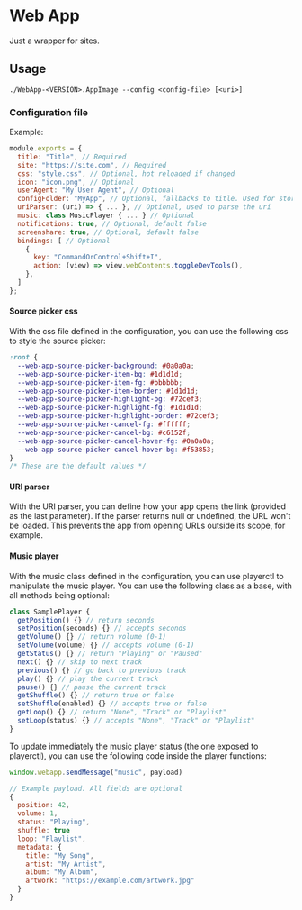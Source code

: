 # Web App

Just a wrapper for sites.

## Usage

```
./WebApp-<VERSION>.AppImage --config <config-file> [<uri>]
```

### Configuration file

Example:

```js
module.exports = {
  title: "Title", // Required
  site: "https://site.com", // Required
  css: "style.css", // Optional, hot reloaded if changed
  icon: "icon.png", // Optional
  userAgent: "My User Agent", // Optional
  configFolder: "MyApp", // Optional, fallbacks to title. Used for storing settings (e.g. ~/.config/MyApp)
  uriParser: (uri) => { ... }, // Optional, used to parse the uri
  music: class MusicPlayer { ... } // Optional
  notifications: true, // Optional, default false
  screenshare: true, // Optional, default false
  bindings: [ // Optional
    {
      key: "CommandOrControl+Shift+I",
      action: (view) => view.webContents.toggleDevTools(),
    },
  ]
};
```

#### Source picker css

With the css file defined in the configuration, you can use the following css to style the source picker:

```css
:root {
  --web-app-source-picker-background: #0a0a0a;
  --web-app-source-picker-item-bg: #1d1d1d;
  --web-app-source-picker-item-fg: #bbbbbb;
  --web-app-source-picker-item-border: #1d1d1d;
  --web-app-source-picker-highlight-bg: #72cef3;
  --web-app-source-picker-highlight-fg: #1d1d1d;
  --web-app-source-picker-highlight-border: #72cef3;
  --web-app-source-picker-cancel-fg: #ffffff;
  --web-app-source-picker-cancel-bg: #c6152f;
  --web-app-source-picker-cancel-hover-fg: #0a0a0a;
  --web-app-source-picker-cancel-hover-bg: #f53853;
}
/* These are the default values */
```

#### URI parser

With the URI parser, you can define how your app opens the link (provided as the last parameter). If the parser returns null or undefined, the URL won't be loaded. This prevents the app from opening URLs outside its scope, for example.

#### Music player

With the music class defined in the configuration, you can use playerctl to manipulate the music player. You can use the following class as a base, with all methods being optional:

```javascript
class SamplePlayer {
  getPosition() {} // return seconds
  setPosition(seconds) {} // accepts seconds
  getVolume() {} // return volume (0-1)
  setVolume(volume) {} // accepts volume (0-1)
  getStatus() {} // return "Playing" or "Paused"
  next() {} // skip to next track
  previous() {} // go back to previous track
  play() {} // play the current track
  pause() {} // pause the current track
  getShuffle() {} // return true or false
  setShuffle(enabled) {} // accepts true or false
  getLoop() {} // return "None", "Track" or "Playlist"
  setLoop(status) {} // accepts "None", "Track" or "Playlist"
}
```

To update immediately the music player status (the one exposed to playerctl), you can use the following code inside the player functions:

```javascript
window.webapp.sendMessage("music", payload)

// Example payload. All fields are optional
{
  position: 42,
  volume: 1,
  status: "Playing",
  shuffle: true
  loop: "Playlist",
  metadata: {
    title: "My Song",
    artist: "My Artist",
    album: "My Album",
    artwork: "https://example.com/artwork.jpg"
  }
}
```
